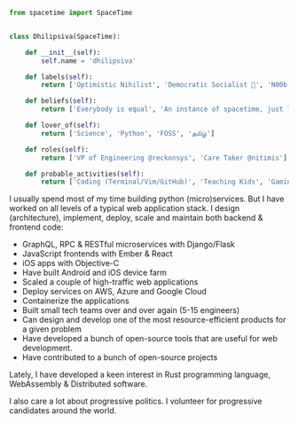 ```python
from spacetime import SpaceTime


class Dhilipsiva(SpaceTime):

    def __init__(self):
        self.name = 'dhilipsiva'

    def labels(self):
        return ['Optimistic Nihilist', 'Democratic Socialist 🌹', 'N00b Astrophysicist']  # noqa: E501

    def beliefs(self):
        return ['Everybody is equal', 'An instance of spacetime, just like you']  # noqa: E501

    def lover_of(self):
        return ['Science', 'Python', 'FOSS', 'தமிழ்']

    def roles(self):
        return ['VP of Engineering @reckonsys', 'Care Taker @nitimis']

    def probable_activities(self):
        return ['Coding (Terminal/Vim/GitHub)', 'Teaching Kids', 'Gaming', 'Sleeping']  # noqa: E501
```

I usually spend most of my time building python (micro)services. But I have worked on all levels of a typical web application stack. I design (architecture), implement, deploy, scale and maintain both backend & frontend code:

* GraphQL, RPC & RESTful microservices with Django/Flask
* JavaScript frontends with Ember & React
* iOS apps with Objective-C
* Have built Android and iOS device farm
* Scaled a couple of high-traffic web applications
* Deploy services on AWS, Azure and Google Cloud
* Containerize the applications
* Built small tech teams over and over again (5-15 engineers)
* Can design and develop one of the most resource-efficient products for a given problem
* Have developed a bunch of open-source tools that are useful for web development.
* Have contributed to a bunch of open-source projects

Lately, I have developed a keen interest in Rust programming language, WebAssembly & Distributed software.

I also care a lot about progressive politics. I volunteer for progressive candidates around the world. 
